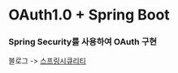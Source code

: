 # OAuth1.0 + Spring Boot

### Spring Security를 사용하여 OAuth 구현

블로그 -> [스프링시큐리티](https://suwon-blog.oopy.io/7b3ef807-e54f-404f-8610-03f5cab3e0b6)